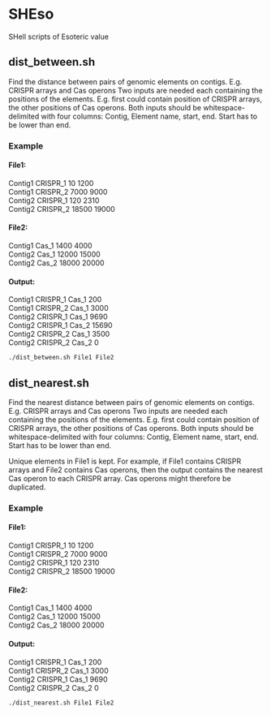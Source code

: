 # SHEso

SHell scripts of Esoteric value

## dist_between.sh
Find the distance between pairs of genomic elements on contigs. E.g. CRISPR arrays and Cas operons
Two inputs are needed each containing the positions of the elements. E.g. first could contain position of CRISPR arrays, the other positions of Cas operons.
Both inputs should be whitespace-delimited with four columns: Contig, Element name, start, end. Start has to be lower than end.

### Example
#### File1:
Contig1 CRISPR_1 10 1200  
Contig1 CRISPR_2 7000 9000  
Contig2 CRISPR_1 120 2310  
Contig2 CRISPR_2 18500 19000  

#### File2:
Contig1 Cas_1 1400 4000  
Contig2 Cas_1 12000 15000  
Contig2 Cas_2 18000 20000  

#### Output:
Contig1 CRISPR_1 Cas_1 200  
Contig1 CRISPR_2 Cas_1 3000  
Contig2 CRISPR_1 Cas_1 9690  
Contig2 CRISPR_1 Cas_2 15690  
Contig2 CRISPR_2 Cas_1 3500  
Contig2 CRISPR_2 Cas_2 0

```sh
./dist_between.sh File1 File2
```

## dist_nearest.sh
Find the nearest distance between pairs of genomic elements on contigs. E.g. CRISPR arrays and Cas operons
Two inputs are needed each containing the positions of the elements. E.g. first could contain position of CRISPR arrays, the other positions of Cas operons.
Both inputs should be whitespace-delimited with four columns: Contig, Element name, start, end. Start has to be lower than end.

Unique elements in File1 is kept. For example, if File1 contains CRISPR arrays and File2 contains Cas operons, then the output contains the nearest Cas operon to each CRISPR array. Cas operons might therefore be duplicated.

### Example
#### File1:
Contig1 CRISPR_1 10 1200  
Contig1 CRISPR_2 7000 9000  
Contig2 CRISPR_1 120 2310  
Contig2 CRISPR_2 18500 19000  

#### File2:
Contig1 Cas_1 1400 4000  
Contig2 Cas_1 12000 15000  
Contig2 Cas_2 18000 20000  

#### Output:
Contig1 CRISPR_1 Cas_1 200  
Contig1 CRISPR_2 Cas_1 3000  
Contig2 CRISPR_1 Cas_1 9690  
Contig2 CRISPR_2 Cas_2 0

```sh
./dist_nearest.sh File1 File2
```
